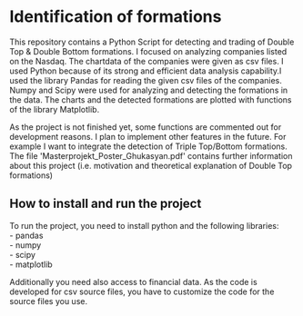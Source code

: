 # Identification of formations

This repository contains a Python Script for detecting and trading of Double Top & Double Bottom formations. I focused on analyzing companies listed on the Nasdaq. The chartdata of the companies were given as csv files.
I used Python because of its strong and efficient data analysis capability.I used the library Pandas for reading the given csv files of the companies. Numpy and Scipy were used for analyzing and detecting the formations in the data. The charts and the detected formations are plotted with functions of the library Matplotlib.  


As the project is not finished yet, some functions are commented out for development reasons.
I plan to implement other features in the future. For example I want to integrate the detection of Triple Top/Bottom formations.
The file 'Masterprojekt_Poster_Ghukasyan.pdf' contains further information about this project (i.e. motivation and theoretical explanation of Double Top formations)

## How to install and run the project

To run the project, you need to install python and the following libraries:  
    - pandas  
    - numpy  
    - scipy  
    - matplotlib  
    
Additionally you need also access to financial data. As the code is developed for csv source files, you have to customize the code for the source files you use.